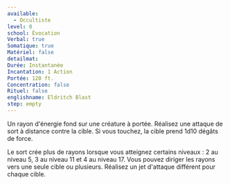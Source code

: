 ```yaml
---
available:
  - Occultiste
level: 0
school: Évocation
Verbal: true
Somatique: true
Matériel: false
detailmat:
Durée: Instantanée
Incantation: 1 Action
Portée: 120 ft.
Concentration: false
Rituel: false
englishname: Eldritch Blast
step: empty
---
```

Un rayon d'énergie fond sur une créature à portée. Réalisez une attaque de sort à distance contre la cible. Si vous touchez, la cible prend 1d10 dégâts de force.

Le sort crée plus de rayons lorsque vous atteignez certains niveaux : 2 au niveau 5, 3 au niveau 11 et 4 au niveau 17. Vous pouvez diriger les rayons vers une seule cible ou plusieurs. Réalisez un jet d'attaque différent pour chaque cible.
